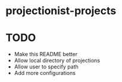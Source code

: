 # projectionist-projects

# TODO

* Make this README better
* Allow local directory of projections
* Allow user to specify path
* Add more configurations 
